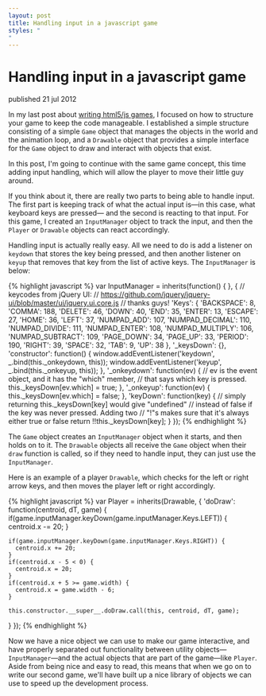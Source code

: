 ```yaml
---
layout: post
title: Handling input in a javascript game
styles: "
"
---
```


# Handling input in a javascript game

<span class="pubdate">published 21 jul 2012</span>

In my last post about [writing html5/js games](/blog/2012/05/27/writing-your-first-game-using-html5-canvas/),
I focused on how to structure your game to keep the code manageable. I established a simple
structure consisting of a simple `Game` object that manages the objects in the world and
the animation loop, and a `Drawable` object that provides a simple interface for the `Game`
object to draw and interact with objects that exist.

In this post, I'm going to continue with the same game concept, this time adding input handling,
which will allow the player to move their little guy around.

If you think about it, there are really two parts to being able to handle input. The first
part is keeping track of what the actual input is—in this case, what keyboard keys are pressed— 
and the second is reacting to that input. For this game, I created an `InputManager` object
to track the input, and then the `Player` or `Drawable` objects can react accordingly.

Handling input is actually really easy. All we need to do is add a listener on `keydown`
that stores the key being pressed, and then another listener on `keyup` that removes that 
key from the list of active keys. The `InputManager` is below:

{% highlight javascript %}
var InputManager = inherits(function() { }, {
  // keycodes from jQuery UI: 
  // https://github.com/jquery/jquery-ui/blob/master/ui/jquery.ui.core.js
  // thanks guys!
  'Keys': {
    'BACKSPACE': 8,
    'COMMA': 188,
    'DELETE': 46,
    'DOWN': 40,
    'END': 35,
    'ENTER': 13,
    'ESCAPE': 27,
    'HOME': 36,
    'LEFT': 37,
    'NUMPAD_ADD': 107,
    'NUMPAD_DECIMAL': 110,
    'NUMPAD_DIVIDE': 111,
    'NUMPAD_ENTER': 108,
    'NUMPAD_MULTIPLY': 106,
    'NUMPAD_SUBTRACT': 109,
    'PAGE_DOWN': 34,
    'PAGE_UP': 33,
    'PERIOD': 190,
    'RIGHT': 39,
    'SPACE': 32,
    'TAB': 9,
    'UP': 38
  },
  '_keysDown': {},
  'constructor': function() {
    window.addEventListener('keydown', _.bind(this._onkeydown, this));
    window.addEventListener('keyup', _.bind(this._onkeyup, this));
  },
  '_onkeydown': function(ev) {
  	// ev is the event object, and it has the "which" member,
  	// that says which key is pressed.
    this._keysDown[ev.which] = true;
  },
  '_onkeyup': function(ev) {
    this._keysDown[ev.which] = false;
  },
  'keyDown': function(key) {
    // simply returning this._keysDown[key] would give "undefined"
    // instead of false if the key was never pressed. Adding two 
    // "!"s makes sure that it's always either true or false
    return !!this._keysDown[key];
  }
});
{% endhighlight %}

The `Game` object creates an `InputManager` object when it starts, and then holds on to
it. The `Drawable` objects all receive the `Game` object when their `draw` function is called,
so if they need to handle input, they can just use the `InputManager`.

Here is an example of a player `Drawable`, which checks for the left or right arrow keys,
and then moves the player left or right accordingly.

{% highlight javascript %}
var Player = inherits(Drawable, {
  'doDraw': function(centroid, dT, game) {
    if(game.inputManager.keyDown(game.inputManager.Keys.LEFT)) {
      centroid.x -= 20;
    }

    if(game.inputManager.keyDown(game.inputManager.Keys.RIGHT)) {
      centroid.x += 20;
    }
    if(centroid.x - 5 < 0) {
      centroid.x = 20;
    }
    if(centroid.x + 5 >= game.width) {
      centroid.x = game.width - 6;
    }

    this.constructor.__super__.doDraw.call(this, centroid, dT, game);
  }
});
{% endhighlight %}


Now we have a nice object we can use to make our game interactive, and have properly separated
out functionality between utility objects—`InputManager`—and the actual objects that are 
part of the game—like `Player`. Aside from being nice and easy to read, this means
that when we go on to write our second game, we'll have built up a nice library of objects
we can use to speed up the development process.
